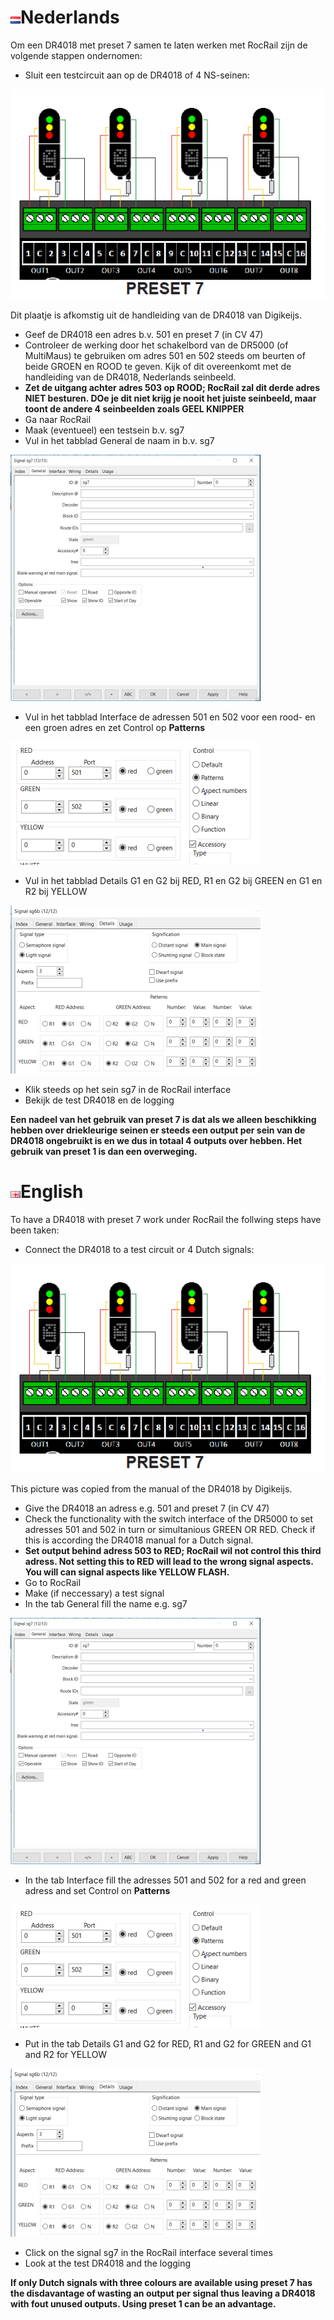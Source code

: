 # ![Nederlandse vlag](../../images/nl.gif)Nederlands

Om een DR4018 met preset 7 samen te laten werken met RocRail zijn de volgende stappen ondernomen:

* Sluit een testcircuit aan op de DR4018 of 4 NS-seinen:

![4 NS-seinen](./images/DR4018_preset7_schematic.png)

Dit plaatje is afkomstig uit de handleiding van de DR4018 van Digikeijs.

* Geef de DR4018 een adres b.v. 501 en preset 7 (in CV 47)
* Controleer de werking door het schakelbord van de DR5000 (of MultiMaus) te gebruiken om adres 501 en 502 steeds om beurten of beide GROEN en ROOD te geven. Kijk of dit overeenkomt met de handleiding van de DR4018, Nederlands seinbeeld.
* **Zet de uitgang achter adres 503 op ROOD; RocRail zal dit derde adres NIET besturen. DOe je dit niet krijg je nooit het juiste seinbeeld, maar toont de andere 4 seinbeelden zoals GEEL KNIPPER**
* Ga naar RocRail
* Maak (eventueel) een testsein b.v. sg7
* Vul in het tabblad General de naam in b.v. sg7

![zie](./images/TabGeneralSG7Preset7.png)

* Vul in het tabblad Interface de adressen 501 en 502 voor een rood- en een groen adres en zet Control op **Patterns**

![zie](./images/TabInterfaceSG7Preset7.png)

* Vul in het tabblad Details G1 en G2 bij RED, R1 en G2 bij GREEN en G1 en R2 bij YELLOW

![zie](./images/TabDetailsSG7Preset7.png)

* Klik steeds op het sein sg7 in de RocRail interface
* Bekijk de test DR4018 en de logging

**Een nadeel van het gebruik van preset 7 is dat als we alleen beschikking hebben over driekleurige seinen er steeds een output per sein van de DR4018 ongebruikt is en we dus in totaal 4 outputs over hebben. Het gebruik van preset 1 is dan een overweging.**

# ![English flag](../../images/gb.gif)English

To have a DR4018 with preset 7 work under RocRail the follwing steps have been taken:

* Connect the DR4018 to a test circuit or 4 Dutch signals:

![4 Dutch signals](./images/DR4018_preset7_schematic.png)

This picture was copied from the manual of the DR4018 by Digikeijs.

* Give the DR4018 an adress e.g. 501 and preset 7 (in CV 47)
* Check the functionality with the switch interface of the DR5000 to set adresses 501 and 502 in turn or simultanious GREEN OR RED. Check if this is according the DR4018 manual for a Dutch signal.
* **Set output behind adress 503 to RED; RocRail wil not control this third adress. Not setting this to RED will lead to the wrong signal aspects. You will can signal aspects like YELLOW FLASH.**
* Go to RocRail
* Make (if neccessary) a test signal
* In the tab General fill the name e.g. sg7

![look at](./images/TabGeneralSG7Preset7.png)

* In the tab Interface fill the adresses 501 and 502 for a red and green adress and set Control on **Patterns**

![look at](./images/TabInterfaceSG7Preset7.png)

* Put in the tab Details G1 and G2 for RED, R1 and G2 for GREEN and G1 and R2 for YELLOW

![look at](./images/TabDetailsSG7Preset7.png)

* Click on the signal sg7 in the RocRail interface several times
* Look at the test DR4018 and the logging

**If only Dutch signals with three colours are available using preset 7 has the disdavantage of wasting an output per signal thus leaving a DR4018 with fout unused outputs. Using preset 1 can be an advantage.**
